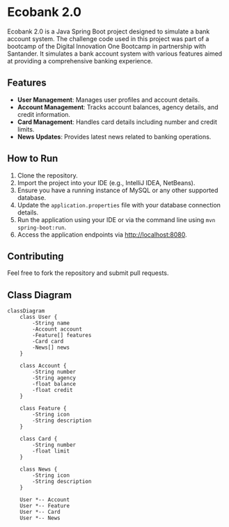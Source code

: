# Ecobank 2.0

Ecobank 2.0 is a Java Spring Boot project designed to simulate a bank account system. The challenge code used in this project was part of a bootcamp of the Digital Innovation One Bootcamp in partnership with Santander. It simulates a bank account system with various features aimed at providing a comprehensive banking experience.

## Features

- **User Management**: Manages user profiles and account details.
- **Account Management**: Tracks account balances, agency details, and credit information.
- **Card Management**: Handles card details including number and credit limits.
- **News Updates**: Provides latest news related to banking operations.

## How to Run

1. Clone the repository.
2. Import the project into your IDE (e.g., IntelliJ IDEA, NetBeans).
3. Ensure you have a running instance of MySQL or any other supported database.
4. Update the `application.properties` file with your database connection details.
5. Run the application using your IDE or via the command line using `mvn spring-boot:run`.
6. Access the application endpoints via [http://localhost:8080](http://localhost:8080).

## Contributing

Feel free to fork the repository and submit pull requests.

## Class Diagram

```mermaid
classDiagram
    class User {
        -String name
        -Account account
        -Feature[] features
        -Card card
        -News[] news
    }

    class Account {
        -String number
        -String agency
        -float balance
        -float credit
    }

    class Feature {
        -String icon
        -String description
    }

    class Card {
        -String number
        -float limit
    }

    class News {
        -String icon
        -String description
    }

    User *-- Account
    User *-- Feature 
    User *-- Card 
    User *-- News 











